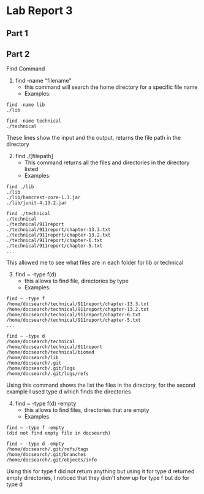 # Lab Report 3

## Part 1


## Part 2
Find Command

1. find -name "filename" 
   - this command will search the home directory for a specific file name
   - Examples:
```
find -name lib
./lib
```
```
find -name technical
./technical
```
These lines show the input and the output, returns the file path in the directory 

2. find ./[filepath]
   - This command returns all the files and directories in the directory listed
   - Examples:

```
find ./lib
./lib
./lib/hamcrest-core-1.3.jar
./lib/junit-4.13.2.jar
```
```
find ./technical
./technical
./technical/911report
./technical/911report/chapter-13.3.txt
./technical/911report/chapter-13.2.txt
./technical/911report/chapter-6.txt
./technical/911report/chapter-5.txt
...
```
This allowed me to see what files are in each folder for lib or technical

3. find ~ -type f(d)
   - this allows to find file, directories by type
   - Examples:
  
```
find ~ -type f
/home/docsearch/technical/911report/chapter-13.3.txt
/home/docsearch/technical/911report/chapter-13.2.txt
/home/docsearch/technical/911report/chapter-6.txt
/home/docsearch/technical/911report/chapter-5.txt
... 
```
```
find ~ -type d
/home/docsearch/technical
/home/docsearch/technical/911report
/home/docsearch/technical/biomed
/home/docsearch/lib
/home/docsearch/.git
/home/docsearch/.git/logs
/home/docsearch/.git/logs/refs
```
Using this command shows the list the files in the directory, for the second example I used type d which finds the directories

4. find ~ -type f(d) -empty
   - this allows to find files, directories that are empty
   - Examples
  
```
find ~ -type f -empty
(did not find empty file in docsearch)
```
 ```
find ~ -type d -empty
/home/docsearch/.git/refs/tags
/home/docsearch/.git/branches
/home/docsearch/.git/objects/info
```  
Using this for type f did not return anything but using it for type d returned empty directories, I noticed that they didn't show up for type f but do for type d
